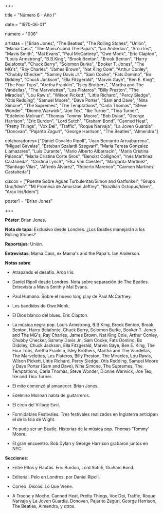 +++

title = "Número 6 - Año I"

date = "1970-06-01"

numero = "006"

artistas = ["Brian Jones", "The Beatles", "The Rolling Stones", "Unión", "Mama Cass", "The Mama's and The Papa's", "Ian Anderson", "Arco Iris", "Mavis Smith", "Mal Evans", "Paul McCartney", "Owe Monk", "Eric Clapton", "Louis Armstrong", "B.B.King", "Brook Benton", "Brook Benton", "Harry Belafonte", "Chuck Berry", "Solomon Burke", "Booker T. Jones", "The MG's", "Ray Charles", "James Brown", "Nat King Cole", "Arthur Conley", "Chubby Checker", "Sammy Davis Jr.", "Sam Cooke", "Fats Domino", "Bo Diddley", "Chuck Jackson", "Ella Fitzgerald", "Marvin Gaye", "Ben E. King", "The Four Tops", "Aretha Franklin", "Isley Brothers", "Martha and The Vandellas", "The Marvelettes", "Los Plateros", "Billy Preston", "The Miracles", "Lou Rawls", "Wilson Pickett", "Little Richard", "Percy Sledge", "Otis Redding", "Samuel Moore", "Dave Porter", "Sam and Dave", "Nina Simone", "The Supremes", "The Temptations", "Carla Thomas", "Steve Wonder", "Dionne Warwick", "Joe Tex", "Ike Turner", "Tina Turner", "Edelmiro Molinari", "Thomas 'Tommy' Moore", "Bob Dylan", "George Harrison", "Eric Burdon", "Lord Sutch", "Graham Bond", "Canned Heat", "Pretty Things", "Vox Dei", "Traffic", "Roque Narvaja", "La Joven Guardia", "Donovan", "Pajarito Zaguri", "George Harrison", "The Beatles", "Almendra"]

colaboradores= ["Daniel Osvaldo Ripoll", "Juan Bernardo Arruabarrena", "Miguel Gavalas", "Esteban Szalardi Szegvari", "María Teresa Gonzalez Llamazares", "Luis Durante", "Mario Alberto Albarracín", "María Cristina Palanca", "María Cristina Corte Gros", "Benoist Collignon", "Inés Martínez Castañeda", "Cristina Lynch", "Elsa Van Caester", "Margarita Martínez", "Santiago Vilas", "Alfredo Álvarez", "Roberto Marenco", "Carmen Martínez Castañeda"]

discos = ["Puente Sobre Aguas Turbulentas/Simon and Garfunkel", "Grupo Uno/Idem", "Mi Promesa de Amor/Joe Jeffrey", "Brazilian Octopus/Idem", "Arco Iris/Idem"]

poster1 = "Brian Jones"

+++

**Póster**: Brian Jones.

**Nota de tapa**: Exclusivo desde Londres. ¿Los Beatles manejarán a los Rolling Stones?

**Reportajes**: Unión. 

**Entrevistas**: Mama Cass, ex Mama's and the Papa's. Ian Anderson.

**Notas sobre**:

- Atrapando el desafío. Arco Iris.

- Daniel Ripoll desde Londres. Nota sobre separación de The Beatles. Entrevista a Mavis Smith y Mal Evans.

- Paul Humano. Sobre el nuevo long play de Paul McCartney.

- Los bandidos de Owe Monk. 

- El Dios blanco del blues. Eric Clapton.

- La música negra pop. Louis Armstrong, B.B.King, Brook Benton, Brook Benton, Harry Belafonte, Chuck Berry, Solomon Burke, Booker T. Jones and The MG's, Ray Charles, James Brown, Nat King Cole, Arthur Conley, Chubby Checker, Sammy Davis Jr., Sam Cooke, Fats Domino, Bo Diddley, Chuck Jackson, Ella Fitzgerald, Marvin Gaye, Ben E. King, The Four Tops, Aretha Franklin, Isley Brothers, Martha and The Vandellas, The Marvelettes, Los Plateros, Billy Preston, The Miracles, Lou Rawls, Wilson Pickett, Little Richard, Percy Sledge, Otis Redding, Samuel Moore y Dave Porter (Sam and Dave), Nina Simone, The Supremes, The Temptations, Carla Thomas, Steve Wonder, Dionne Warwick, Joe Tex, Ike and Tina Turner.

- El mito comenzó al amanecer. Brian Jones.

- Edelmiro Molinari habla de guitarreros.

- El circo del Village East.

- Formidables Festivales. Tres festivales realizados en Inglaterra anticipan el de la Isla de Wight.

- Yo pude ser un Beatle. Historias de la música pop. Thomas 'Tommy' Moore.

- El gran encuentro. Bob Dylan y George Harrison grabaron juntos en NYC.

**Secciones**:

- Entre Pitos y Flautas. Eric Burdon, Lord Sutch, Graham Bond.

- Editorial. Pelo en Londres, por Daniel Ripoll.

- Correo. Discos. Lo Que Viene.  

- A Troche y Moche. Canned Heat, Pretty Things, Vox Dei, Traffic, Roque Narvaja y La Joven Guardia, Donovan, Pajarito Zaguri, George Harrison, The Beatles, Almendra, y otros.
